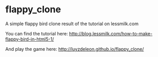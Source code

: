 flappy_clone
============

A simple flappy bird clone result of the tutorial on lessmilk.com

You can find the tutorial here: http://blog.lessmilk.com/how-to-make-flappy-bird-in-html5-1/

And play the game here: http://luyzdeleon.github.io/flappy_clone/
